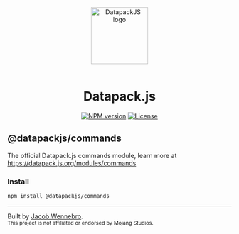 <div align="center">
  <a href="https://datapack.js.org">
    <img alt="DatapackJS logo" src="https://datapack.js.org/static/logo.svg" height="128">
  </a>
  <br/><br/>
  <h1>Datapack.js</h1>
  <a href="https://www.npmjs.com/package/@datapackjs/commands"><img alt="NPM version" src="https://img.shields.io/npm/v/@datapackjs/commands.svg?style=for-the-badge&labelColor=2e2e2e"></a>
  <a href="https://github.com/JacobWennebro/datapackjs/blob/main/LICENSE"><img alt="License" src="https://img.shields.io/npm/l/@datapackjs/commands.svg?style=for-the-badge&labelColor=2e2e2e"></a>

</div>

## @datapackjs/commands

The official Datapack.js commands module, learn more at https://datapack.js.org/modules/commands

### Install

```sh
npm install @datapackjs/commands
```

<hr>

Built by [Jacob Wennebro](https://www.github.com/jacobwennebro).<br/>
<sub>This project is not affiliated or endorsed by Mojang Studios.</sub>
